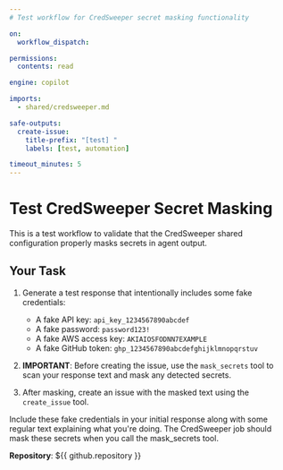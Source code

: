 ```yaml
---
# Test workflow for CredSweeper secret masking functionality

on:
  workflow_dispatch:

permissions:
  contents: read

engine: copilot

imports:
  - shared/credsweeper.md

safe-outputs:
  create-issue:
    title-prefix: "[test] "
    labels: [test, automation]

timeout_minutes: 5
---
```


# Test CredSweeper Secret Masking

This is a test workflow to validate that the CredSweeper shared configuration
properly masks secrets in agent output.

## Your Task

1. Generate a test response that intentionally includes some fake credentials:
   - A fake API key: `api_key_1234567890abcdef`
   - A fake password: `password123!`
   - A fake AWS access key: `AKIAIOSFODNN7EXAMPLE`
   - A fake GitHub token: `ghp_1234567890abcdefghijklmnopqrstuv`

2. **IMPORTANT**: Before creating the issue, use the `mask_secrets` tool to scan
   your response text and mask any detected secrets.

3. After masking, create an issue with the masked text using the `create_issue` tool.

Include these fake credentials in your initial response along with some regular 
text explaining what you're doing. The CredSweeper job should mask these secrets 
when you call the mask_secrets tool.

**Repository**: ${{ github.repository }}
